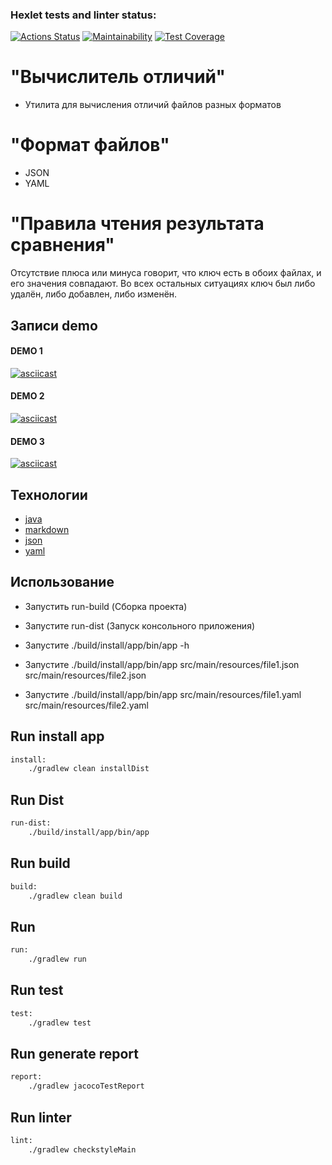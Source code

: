 ### Hexlet tests and linter status:
[![Actions Status](https://github.com/sshelyagovsky/java-project-71/actions/workflows/hexlet-check.yml/badge.svg)](https://github.com/sshelyagovsky/java-project-71/actions)
[![Maintainability](https://api.codeclimate.com/v1/badges/0adf60d17c5c6fe1bffb/maintainability)](https://codeclimate.com/github/sshelyagovsky/java-project-71/maintainability)
[![Test Coverage](https://api.codeclimate.com/v1/badges/0adf60d17c5c6fe1bffb/test_coverage)](https://codeclimate.com/github/sshelyagovsky/java-project-71/test_coverage)
# "Вычислитель отличий"
- Утилита для вычисления отличий файлов разных форматов

# "Формат файлов"
- JSON
- YAML

# "Правила чтения результата сравнения"
Отсутствие плюса или минуса говорит, что ключ есть в обоих файлах, и его значения совпадают. Во всех остальных ситуациях ключ был либо удалён, либо добавлен, либо изменён.

## Записи demo

#### DEMO 1
[![asciicast](https://asciinema.org/a/VbHV5kEV4T8JIYxVwhJFnyvq8.svg)](https://asciinema.org/a/VbHV5kEV4T8JIYxVwhJFnyvq8)
#### DEMO 2
[![asciicast](https://asciinema.org/a/hQiF2D5OpyDDmt1KHnVAJyMZQ.svg)](https://asciinema.org/a/hQiF2D5OpyDDmt1KHnVAJyMZQ)
#### DEMO 3
[![asciicast](https://asciinema.org/a/aFnK92E2t44qSuMgWlF0gfbMT.svg)](https://asciinema.org/a/aFnK92E2t44qSuMgWlF0gfbMT)

## Технологии
- [java](https://dev.java/learn/)
- [markdown](https://www.markdownguide.org/)
- [json](https://www.json.org/json-ru.html)
- [yaml](https://yaml.org/)

## Использование
- Запустить run-build (Сборка проекта)

- Запустите run-dist (Запуск консольного приложения)

- Запустите ./build/install/app/bin/app -h

- Запустите ./build/install/app/bin/app src/main/resources/file1.json src/main/resources/file2.json

- Запустите ./build/install/app/bin/app src/main/resources/file1.yaml src/main/resources/file2.yaml

## Run install app

```bash
install:
	./gradlew clean installDist
```

## Run Dist

```bash
run-dist:
	./build/install/app/bin/app
```

## Run build

```bash
build:
	./gradlew clean build
```

## Run

```bash
run:
	./gradlew run
```

## Run test

```bash
test:
	./gradlew test
```

## Run generate report

```bash
report:
	./gradlew jacocoTestReport
```

## Run linter
```bash
lint:
	./gradlew checkstyleMain
```